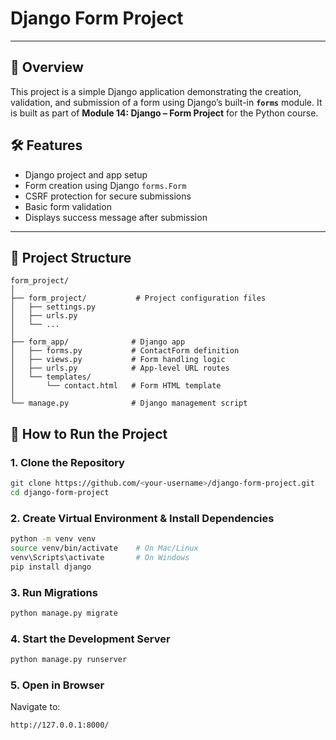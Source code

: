 # Django Form Project
---

## 📌 Overview
This project is a simple Django application demonstrating the creation, validation, and submission of a form using Django’s built-in **`forms`** module. It is built as part of **Module 14: Django – Form Project** for the Python course.

## 🛠 Features
- Django project and app setup
- Form creation using Django `forms.Form`
- CSRF protection for secure submissions
- Basic form validation
- Displays success message after submission
  
---

## 📂 Project Structure
```
form_project/
│
├── form_project/           # Project configuration files
│   ├── settings.py
│   ├── urls.py
│   └── ...
│
├── form_app/              # Django app
│   ├── forms.py           # ContactForm definition
│   ├── views.py           # Form handling logic
│   ├── urls.py            # App-level URL routes
│   └── templates/
│       └── contact.html   # Form HTML template
│
└── manage.py              # Django management script
```

## 🚀 How to Run the Project

### 1. Clone the Repository
```bash
git clone https://github.com/<your-username>/django-form-project.git
cd django-form-project
```

### 2. Create Virtual Environment & Install Dependencies
```bash
python -m venv venv
source venv/bin/activate    # On Mac/Linux
venv\Scripts\activate       # On Windows
pip install django
```
### 3. Run Migrations
```bash
python manage.py migrate
```

### 4. Start the Development Server
```bash
python manage.py runserver
```

### 5. Open in Browser
Navigate to:
```
http://127.0.0.1:8000/
```
